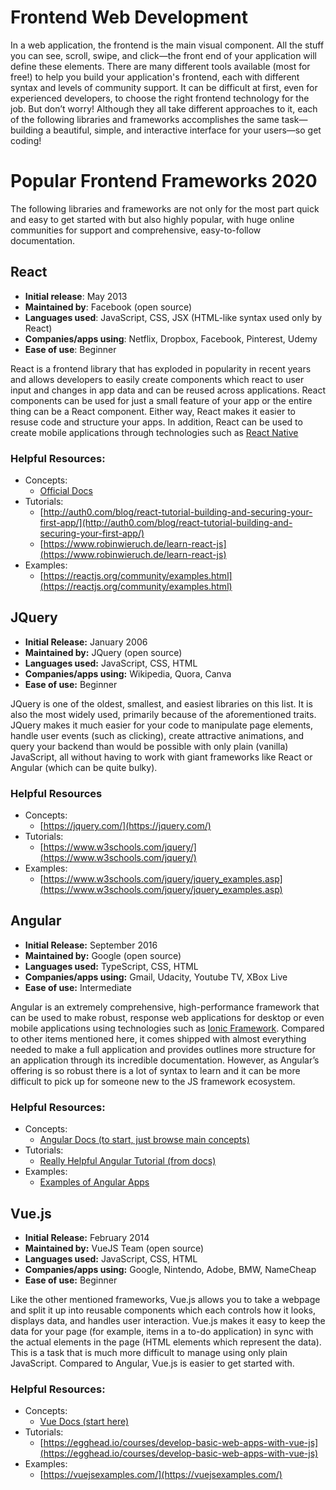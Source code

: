 ﻿# Frontend Web DevelopmentIn a web application, the frontend is the main visual component. All the stuff you can see, scroll, swipe, and click—the front end of your application will define these elements. There are many different tools available (most for free!) to help you build your application's frontend, each with different syntax and levels of community support. It can be difficult at first, even for experienced developers, to choose the right frontend technology for the job.  But don’t worry! Although they all take different approaches to it, each of the following libraries and frameworks accomplishes the same task—building a beautiful, simple, and interactive interface for your users—so get coding!# Popular Frontend Frameworks 2020The following libraries and frameworks are not only for the most part quick and easy to get started with but also highly popular, with huge online communities for support and comprehensive, easy-to-follow documentation. ## React*   **Initial release**: May 2013*   **Maintained by**: Facebook (open source)*   **Languages used**: JavaScript, CSS, JSX (HTML-like syntax used only by React)*   **Companies/apps using**: Netflix, Dropbox, Facebook, Pinterest, Udemy*   **Ease of use**: BeginnerReact is a frontend library that has exploded in popularity in recent years and allows developers to easily create components which react to user input and changes in app data and can be reused across applications. React components can be used for just a small feature of your app or the entire thing can be a React component. Either way, React makes it easier to resuse code and structure your apps. In addition, React can be used to create mobile applications through technologies such as [React Native](https://reactnative.dev/)### Helpful Resources:*   Concepts:    *   [Official Docs](https://reactjs.org/docs/hello-world.html)*   Tutorials:    *   [http://auth0.com/blog/react-tutorial-building-and-securing-your-first-app/](http://auth0.com/blog/react-tutorial-building-and-securing-your-first-app/)    *   [https://www.robinwieruch.de/learn-react-js](https://www.robinwieruch.de/learn-react-js)*   Examples:    *   [https://reactjs.org/community/examples.html](https://reactjs.org/community/examples.html)## JQuery*   **Initial Release:** January 2006*   **Maintained by:** JQuery (open source)*   **Languages used:** JavaScript, CSS, HTML*   **Companies/apps using:** Wikipedia, Quora, Canva*   **Ease of use:** BeginnerJQuery is one of the oldest, smallest, and easiest libraries on this list. It is also the most widely used, primarily because of the aforementioned traits. JQuery makes it much easier for your code to manipulate page elements, handle user events (such as clicking), create attractive animations, and query your backend than would be possible with only plain (vanilla) JavaScript, all without having to work with giant frameworks like React or Angular (which can be quite bulky). ### Helpful Resources*   Concepts:    *   [https://jquery.com/](https://jquery.com/)*   Tutorials:    *    [https://www.w3schools.com/jquery/](https://www.w3schools.com/jquery/)*   Examples:    *   [https://www.w3schools.com/jquery/jquery_examples.asp](https://www.w3schools.com/jquery/jquery_examples.asp)## Angular*   **Initial Release:** September 2016*   **Maintained by:** Google (open source)*   **Languages used:** TypeScript, CSS, HTML*   **Companies/apps using:** Gmail, Udacity, Youtube TV, XBox Live*   **Ease of use:** IntermediateAngular is an extremely comprehensive, high-performance framework that can be used to make robust, response web applications for desktop or even mobile applications using technologies such as [Ionic Framework](ionicframework.com/). Compared to other items mentioned here, it comes shipped with almost everything needed to make a full application and provides outlines more structure for an application through its incredible documentation. However, as Angular’s offering is so robust there is a lot of syntax to learn and it can be more difficult to pick up for someone new to the JS framework ecosystem.### Helpful Resources:*   Concepts:    *   [Angular Docs (to start, just browse main concepts)](https://angular.io/docs)*   Tutorials:    *   [Really Helpful Angular Tutorial (from docs)](https://angular.io/tutorial)*   Examples:    *   [Examples of Angular Apps](https://www.netguru.com/blog/angular-apps-examples)## Vue.js*   **Initial Release:** February 2014*   **Maintained by:** VueJS Team (open source)*   **Languages used:** JavaScript, CSS, HTML*   **Companies/apps using:** Google, Nintendo, Adobe, BMW, NameCheap*   **Ease of use:** BeginnerLike the other mentioned frameworks, Vue.js allows you to take a webpage and split it up into reusable components which each controls how it looks, displays data, and handles user interaction. Vue.js makes it easy to keep the data for your page (for example, items in a to-do application) in sync with the actual elements in the page (HTML elements which represent the data). This is a task that is much more difficult to manage using only plain JavaScript. Compared to Angular, Vue.js is easier to get started with.### Helpful Resources:*   Concepts:    *   [Vue Docs (start here)](https://vuejs.org/v2/guide/)*   Tutorials:    *   [https://egghead.io/courses/develop-basic-web-apps-with-vue-js](https://egghead.io/courses/develop-basic-web-apps-with-vue-js)*   Examples:    *   [https://vuejsexamples.com/](https://vuejsexamples.com/)